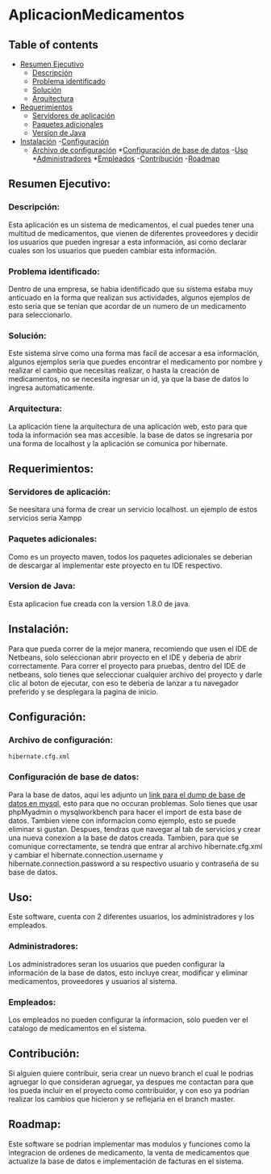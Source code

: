 # AplicacionMedicamentos

## Table of contents
- [Resumen Ejecutivo](#Resumen-Ejecutivo)
    * [Descripción](#Descripción) 
    * [Problema identificado](#Problema-identificado)
    * [Solución](#Solución)
    * [Arquitectura](#Arquitectura)
- [Requerimientos](#Requerimientos)
    * [Servidores de aplicación](#Servidores-de-aplicación)
    * [Paquetes adicionales](#Paquetes-adicionales)
    * [Version de Java](#Version-de-Java)
- [Instalación](#Instalación)
-[Configuración](#Configuración)
    * [Archivo de configuración](#Archivo-de-configuración)
    *[Configuración de base de datos](#Configuración-de-base-de-datos)
-[Uso](#Uso)
    *[Administradores](#Administradores)
    *[Empleados](#Empleados)
-[Contribución](#Contribución)
-[Roadmap](#Roadmap)




## Resumen Ejecutivo:


### Descripción:
Esta aplicación es un sistema de medicamentos, el cual puedes tener una multitud de medicamentos, que vienen de diferentes proveedores y decidir los usuarios que pueden ingresar a esta información, asi como declarar cuales son los usuarios que pueden cambiar esta información.

### Problema identificado:
Dentro de una empresa, se habia identificado que su sistema estaba muy anticuado en la forma que realizan sus actividades, algunos ejemplos de esto seria que se tenian que acordar de un numero de un medicamento para seleccionarlo.

### Solución:
Este sistema sirve como una forma mas facil de accesar a esa información, algunos ejemplos seria que puedes encontrar el medicamento por nombre y realizar el cambio que necesitas realizar, o hasta la creación de medicamentos, no se necesita ingresar un id, ya que la base de datos lo ingresa automaticamente.

### Arquitectura:
La aplicación tiene la arquitectura de una aplicación web, esto para que toda la información sea mas accesible. la base de datos se ingresaria por una forma de localhost y la aplicación se comunica por hibernate.


## Requerimientos:

### Servidores de aplicación:
Se neesitara una forma de crear un servicio localhost. un ejemplo de estos servicios seria Xampp

### Paquetes adicionales:
Como es un proyecto maven, todos los paquetes adicionales se deberian de descargar al implementar este proyecto en tu IDE respectivo.

### Version de Java:
Esta aplicacion fue creada con la version 1.8.0 de java.


## Instalación:
Para que pueda correr de la mejor manera, recomiendo que usen el IDE de Netbeans, solo seleccionan abrir proyecto en el IDE y deberia de abrir correctamente.
Para correr el proyecto para pruebas, dentro del IDE de netbeans, solo tienes que seleccionar cualquier archivo del proyecto y darle clic al boton de ejecutar, con eso te deberia de lanzar a tu navegador preferido y se desplegara la pagina de inicio.


## Configuración:
### Archivo de configuración:
    hibernate.cfg.xml

### Configuración de base de datos:
Para la base de datos, aqui les adjunto un [link para el dump de base de datos en mysql](https://drive.google.com/open?id=1Lij0XryMiDQo39zD0h8wtzzRAlYrotV3), esto para que no occuran problemas. Solo tienes que usar phpMyadmin o mysqlworkbench para hacer el import de esta base de datos. Tambien viene con informacion como ejemplo, esto se puede eliminar si gustan. Despues, tendras que navegar al tab de servicios y crear una nueva conexion a la base de datos creada. Tambien, para que se comunique correctamente, se tendra que entrar al archivo hibernate.cfg.xml y cambiar el hibernate.connection.username y hibernate.connection.password a su respectivo usuario y contraseña de su base de datos.


## Uso:
Este software, cuenta con 2 diferentes usuarios, los administradores y los empleados.

### Administradores:
Los administradores seran los usuarios que pueden configurar la información de la base de datos, esto incluye crear, modificar y eliminar medicamentos, proveedores y usuarios al sistema.

### Empleados:
Los empleados no pueden configurar la informacion, solo pueden ver el catalogo de medicamentos en el sistema.


## Contribución:
Si alguien quiere contribuir, seria crear un nuevo branch el cual le podrias agruegar lo que consideran agruegar, ya despues me contactan para que los pueda incluir en el proyecto como contribuidor, y con eso ya podrian realizar los cambios que hicieron y se reflejaria en el branch master.

## Roadmap:
Este software se podrian implementar mas modulos y funciones como la integracion de ordenes de medicamento, la venta de medicamentos que actualize la base de datos e implementación de facturas en el sistema.

